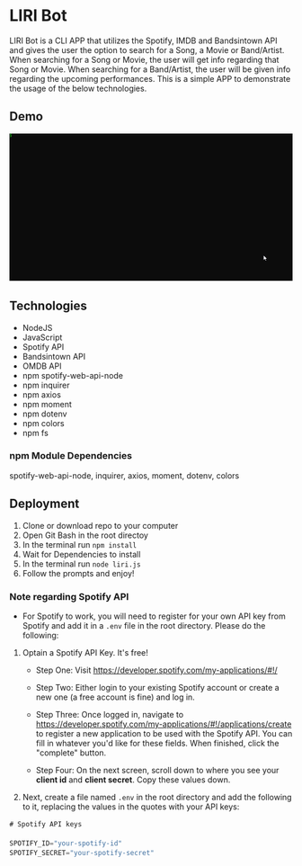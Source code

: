 # LIRI Bot
LIRI Bot is a CLI APP that utilizes the Spotify, IMDB and Bandsintown API and gives the user the option to search for a Song, a Movie or Band/Artist. When searching for a Song or Movie, the user will get info regarding that Song or Movie. When searching for a Band/Artist, the user will be given info regarding the upcoming performances. This is a simple APP to demonstrate the usage of the below technologies.


## Demo
![Demo](demo/demo.gif "Liri Bot Demo")


## Technologies

* NodeJS
* JavaScript
* Spotify API
* Bandsintown API
* OMDB API
* npm spotify-web-api-node
* npm inquirer
* npm axios
* npm moment
* npm dotenv
* npm colors
* npm fs

### npm Module Dependencies
spotify-web-api-node, inquirer, axios, moment, dotenv, colors


## Deployment

1. Clone or download repo to your computer
2. Open Git Bash in the root directoy
3. In the terminal run `npm install`
4. Wait for Dependencies to install
5. In the terminal run `node liri.js`
6. Follow the prompts and enjoy!

### Note regarding Spotify API
* For Spotify to work, you will need to register for your own API key from Spotify and add it in a `.env` file in the root directory. Please do the following:
1. Optain a Spotify API Key. It's free!
   * Step One: Visit <https://developer.spotify.com/my-applications/#!/>

   * Step Two: Either login to your existing Spotify account or create a new one (a free account is fine) and log in.

   * Step Three: Once logged in, navigate to <https://developer.spotify.com/my-applications/#!/applications/create> to register a new application to be used with the Spotify API. You can fill in whatever you'd like for these fields. When finished, click the "complete" button.

   * Step Four: On the next screen, scroll down to where you see your **client id** and **client secret**. Copy these values down.
2. Next, create a file named `.env` in the root directory and add the following to it, replacing the values in the quotes with your API keys:

```js
# Spotify API keys

SPOTIFY_ID="your-spotify-id"
SPOTIFY_SECRET="your-spotify-secret"

```



